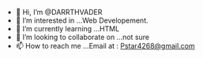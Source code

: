 - 👋 Hi, I’m @DARRTHVADER
- 👀 I’m interested in ...Web Developement.
- 🌱 I’m currently learning ...HTML
- 💞️ I’m looking to collaborate on ...not sure
- 📫 How to reach me ...Email at : Pstar4268@gmail.com

<!---
DARRTHVADER/DARRTHVADER is a ✨ special ✨ repository because its `README.md` (this file) appears on your GitHub profile.
You can click the Preview link to take a look at your changes.
--->
